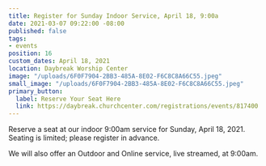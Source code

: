 ```yaml
---
title: Register for Sunday Indoor Service, April 18, 9:00a
date: 2021-03-07 09:22:00 -08:00
published: false
tags:
- events
position: 16
custom_dates: April 18, 2021
location: Daybreak Worship Center
image: "/uploads/6F0F7904-2BB3-485A-8E02-F6C8C8A66C55.jpeg"
small_image: "/uploads/6F0F7904-2BB3-485A-8E02-F6C8C8A66C55.jpeg"
primary_button:
  label: Reserve Your Seat Here
  link: https://daybreak.churchcenter.com/registrations/events/817400
---
```


Reserve a seat at our indoor 9:00am service for Sunday, April 18, 2021.  Seating is limited; please register in advance.

We will also offer an Outdoor and Online service, live streamed, at 9:00am.  